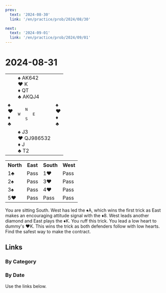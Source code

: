 ```yaml
---
prev:
  text: '2024-08-30'
  link: '/en/practice/prob/2024/08/30'

next:
  text: '2024-09-01'
  link: '/en/practice/prob/2024/09/01'
---
```


# 2024-08-31

<table class="deal">
	<tr>
		<td></td>
		<td>♠ AK642<br>♥ K<br>♦ QT<br>♣ AKQJ4</td>
		<td></td>
	</tr>
	<tr>
		<td>♠ <br>♥ <br>♦ <br>♣ </td>
		<td><pre>   N<br>W     E<br>   S</pre></td>
		<td>♠ <br>♥ <br>♦ <br>♣ </td>
	</tr>
	<tr>
		<td></td>
		<td>♠ J3<br>♥ QJ986532<br>♦ J<br>♣ T2</td>
		<td></td>
	</tr>
</table>

<table class="auction">
	<tr>
		<th>North</th>
		<th>East</th>
		<th>South</th>
		<th>West</th>
	</tr>
	<tr>
		<td>1♣</td>
		<td>Pass</td>
		<td>1♥</td>
		<td>Pass</td>
	</tr>
	<tr>
		<td>2♠</td>
		<td>Pass</td>
		<td>3♥</td>
		<td>Pass</td>
	</tr>
	<tr>
		<td>3♠</td>
		<td>Pass</td>
		<td>4♥</td>
		<td>Pass</td>
	</tr>
	<tr>
		<td>5♥</td>
		<td>Pass</td>
		<td>Pass</td>
		<td>Pass</td>
	</tr>
</table>

You are sitting South. West has led the ♦A, which wins the first trick as East makes an encouraging attitude signal with the ♦8. West leads another diamond and East plays the ♦K. You ruff this trick. You lead a low heart to dummy's ♥K. This wins the trick as both defenders follow with low hearts. Find the safest way to make the contract.

## Links

[<Badge type="tip" text="Check Solution"/>](/en/learning/prob/2024/08/31)

### By Category

[<Badge type="tip" text="<--"/>](/en/practice/prob/2024/08/30)
[<Badge type="tip" text="Calendar"/>](/en/practice/calendar/2024/08)
[<Badge type="tip" text="-->"/>](/en/practice/prob/2024/09/02)

### By Date

Use the links below.